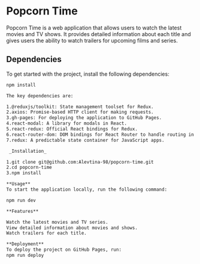 # Popcorn Time

Popcorn Time is a web application that allows users to watch the latest movies and TV shows. It provides detailed information about each title and gives users the ability to watch trailers for upcoming films and series.

## Dependencies

To get started with the project, install the following dependencies:

```bash
npm install

The key dependencies are:

1.@reduxjs/toolkit: State management toolset for Redux.
2.axios: Promise-based HTTP client for making requests.
3.gh-pages: For deploying the application to GitHub Pages.
4.react-modal: A library for modals in React.
5.react-redux: Official React bindings for Redux.
6.react-router-dom: DOM bindings for React Router to handle routing in the application.
7.redux: A predictable state container for JavaScript apps.

 _Installation_

1.git clone git@github.com:Alevtina-98/popcorn-time.git
2.cd popcorn-time
3.npm install

**Usage**
To start the application locally, run the following command:

npm run dev

**Features**

Watch the latest movies and TV series.
View detailed information about movies and shows.
Watch trailers for each title.

**Deployment**
To deploy the project on GitHub Pages, run:
npm run deploy


